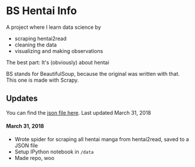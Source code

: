 # BS Hentai Info
A project where I learn data science by
- scraping hentai2read
- cleaning the data
- visualizing and making observations

The best part: It's (obviously) about hentai

BS stands for BeautifulSoup, because the original was written with that. This one is made with Scrapy.

## Updates
You can find the [json file here](https://drive.google.com/file/d/1OKhq9GvxxrfVhseMy5x3p19klbLMTo8B/view?usp=sharing). Last updated March 31, 2018

#### March 31, 2018
- Wrote spider for scraping all hentai manga from hentai2read, saved to a JSON file
- Setup IPython notebook in `/data` 
- Made repo, woo